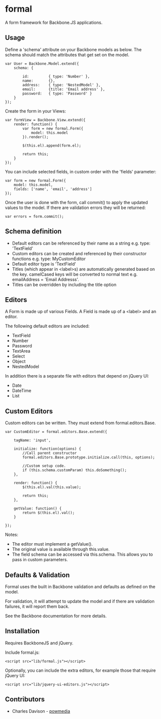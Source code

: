 formal
======

A form framework for Backbone.JS applications.


Usage
-----

Define a 'schema' attribute on your Backbone models as below. The schema should match the attributes 
that get set on the model.

    var User = Backbone.Model.extend({
        schema: {
            
            id:         { type: 'Number' },
            name:       {},
            address:    { type: 'NestedModel' },
            email:      {title: 'Email address' },
            password:   { type: 'Password' }
        }
    });

Create the form in your Views:

    var formView = Backbone.View.extend({
        render: function() {
            var form = new formal.Form({
                model: this.model
            }).render();
            
            $(this.el).append(form.el);
            
            return this;
        }
    });
    

You can include selected fields, in custom order with the 'fields' parameter:
    
    var form = new formal.Form({
        model: this.model,
        fields: ['name', 'email', 'address']
    });

Once the user is done with the form, call commit() to apply the updated values to the model. If there are validation errors they will be returned:

    var errors = form.commit();


Schema definition
----------------
- Default editors can be referenced by their name as a string e.g. type: 'TextField'
- Custom editors can be created and referenced by their constructor functions e.g. type: MyCustomEditor
- Default editor type is 'TextField'
- Titles (which appear in &lt;label&gt;s) are automatically generated based on the key. camelCased keys will be converted to normal text e.g. emailAddress = 'Email Addresss'.
- Titles can be overridden by including the title option


Editors
-------

A Form is made up of various Fields.
A Field is made up of a &lt;label&gt; and an editor.

The following default editors are included:

- TextField
- Number
- Password
- TextArea
- Select
- Object
- NestedModel

In addition there is a separate file with editors that depend on jQuery UI:

- Date
- DateTime
- List


Custom Editors
---------------

Custom editors can be written. They must extend from formal.editors.Base.

    var CustomEditor = formal.editors.Base.extend({
        
        tagName: 'input',
        
        initialize: function(options) {
            //Call parent constructor
            formal.editors.Base.prototype.initialize.call(this, options);
            
            //Custom setup code.
            if (this.schema.customParam) this.doSomething();
        },
        
        render: function() {
            $(this.el).val(this.value);
            
            return this;
        },
        
        getValue: function() {
            return $(this.el).val();
        }
        
    });

Notes:
- The editor must implement a getValue().
- The original value is available through this.value.
- The field schema can be accessed via this.schema. This allows you to pass in custom parameters.


Defaults & Validation
----------

Formal uses the built in Backbone validation and defaults as defined on the model.

For validation, it will attempt to update the model and if there are validation failures, it will report them back.

See the Backbone documentation for more details.


Installation
------------

Requires BackboneJS and jQuery.

Include formal.js:

    <script src="lib/formal.js"></script>

Optionally, you can include the extra editors, for example those that require jQuery UI:

    <script src="lib/jquery-ui-editors.js"></script>


Contributors
------------

- Charles Davison - [powmedia](http://github.com/powmedia)
